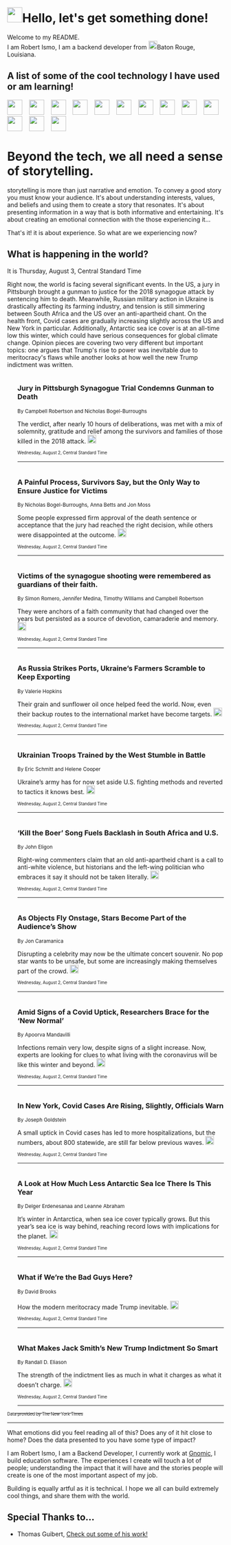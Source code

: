 <h1><img src="https://emojis.slackmojis.com/emojis/images/1643514375/3493/hot-coffee.gif?1643514375" width="35"/>Hello, let's get something done!</h1>

<p>Welcome to my README.<br/>
I am Robert Ismo, I am a backend developer from <img src="https://emojis.slackmojis.com/emojis/images/1638395689/50435/moulin_rouge.png?1638395689" width="20"/>Baton Rouge, Louisiana.</p>
<h2>A list of some of the cool technology I have used or am learning!</h2>
<p>
<img src="https://emojis.slackmojis.com/emojis/images/1643516091/21142/meow_bongotap.gif?1643516091" width="35" alt="">
<img src="https://img.shields.io/badge/Favorite%20Frontend%20Framework-SvelteKit-f83903" alt="">
<img src="https://img.shields.io/badge/Second%20Favorite-Vue-40b581" alt="">
<img src="https://img.shields.io/badge/Most%20Used%20Runtime-Nodejs-78b061" alt="">
<img src="https://emojis.slackmojis.com/emojis/images/1643517416/34482/fire.gif?1643517416" width="35" alt="">
<img src="https://img.shields.io/badge/Javascript%20But%20Better-Typescript-0078ca" alt="">
<img src="https://img.shields.io/badge/Favorite%20Language-Elixir-3e244d" alt="">
<img src="https://img.shields.io/badge/Containerize%20Everything-Docker-6ac9ef" alt="">
<img src="https://emojis.slackmojis.com/emojis/images/1643514596/5999/meow_party.gif?1643514596" width="35" alt="">
<img src="https://img.shields.io/badge/API%20Love%20Language-Graphql-de32a5" alt="">
<img src="https://img.shields.io/badge/Our%20Favorite%20Version%20Controller-Git-e94f33" alt="">
<img src="https://img.shields.io/badge/Favorite%20Database-Redis-d42d1d" alt="">
<img src="https://emojis.slackmojis.com/emojis/images/1643514559/5584/deployparrot.gif?1643514559" width="35" alt="">
<img src="https://img.shields.io/badge/Container%20Interstate-RabbitMQ-f66200" alt="">
<img src="https://img.shields.io/badge/Gotta%20Learn-Kubernetes-316adf" alt="">
<img src="https://img.shields.io/badge/Really%20Mature%20Now-WASM-654fef" alt="">
<img src="https://emojis.slackmojis.com/emojis/images/1666642497/61942/dance_vibe.gif?1666642497" width="35" alt="">
<img src="https://img.shields.io/badge/For%20My%20M1-ARM64-657d96" alt="">
<img src="https://img.shields.io/badge/Loving%20This%20So%20Much-TailwindCSS-17bcb5" alt="">
<img src="https://img.shields.io/badge/Cool%20Build%20Tool-Vite-f9cb24" alt="">
<img src="https://emojis.slackmojis.com/emojis/images/1669231376/62819/working-on-it.gif?1669231376" width="35" alt="">
<img src="https://img.shields.io/badge/Fun%20and%20Easy%20Database-MongoDB-5f8c49" alt="">
<img src="https://img.shields.io/badge/JS%20Life%20Support-NPM-c73737" alt="">
<img src="https://img.shields.io/badge/I%20Liked%20It-DynamoDB-0073b9" alt="">
<img src="https://emojis.slackmojis.com/emojis/images/1643514045/46/question.gif?1643514045" width="35" alt="">
<img src="https://img.shields.io/badge/cool-React-60d6f9" alt="">
<img src="https://img.shields.io/badge/Future%20Big%20Project-Lambda-f37e00" alt="">
<img src="https://img.shields.io/badge/NPM%20But%20Better-PNPM-f1aa07" alt="">
<img src="https://emojis.slackmojis.com/emojis/images/1643514943/9662/fbwow.gif?1643514943" width="35" alt="">
<img src="https://img.shields.io/badge/First%20Language-C-662079" alt="">
<img src="https://img.shields.io/badge/Where%20I%20Deploy%20Frontend-Vercel-000000" alt="">
<img src="https://img.shields.io/badge/Who%20Does%20not%20Want%20an%20App-Swift-f9492a" alt="">
<img src="https://emojis.slackmojis.com/emojis/images/1643514058/151/javascript.png?1643514058" width="35" alt="">
<img src="https://img.shields.io/badge/cool-Python-fbd542" alt="">
<img src="https://img.shields.io/badge/Favorite%20Something-Stripe-656cdc" alt="">
<img src="https://img.shields.io/badge/Of%20Course-HTML5-ed6327" alt="">
<img src="https://emojis.slackmojis.com/emojis/images/1660415405/60731/bomb.gif?1660415405" width="35" alt="">
<img src="https://img.shields.io/badge/hate-CSS-2964ec" alt="">
<img src="https://img.shields.io/badge/Learning-CircleCI-141215" alt="">
<img src="https://img.shields.io/badge/Learning-Rust-fbbb3b" alt="">
<img src="https://emojis.slackmojis.com/emojis/images/1660415397/60712/writing-hand.gif?1660415397" width="35" alt="">
<img src="https://img.shields.io/badge/Dev%20Browser%20of%20Choice-Firefox-cc4e26" alt="">
<img src="https://img.shields.io/badge/Recoverying%20From%20Windows-UNIX-1781e3" alt="">
<img src="https://img.shields.io/badge/LOVE-LogSeq-90c1c2" alt="">
<img src="https://emojis.slackmojis.com/emojis/images/1643514066/223/kirby.gif?1643514066" width="35" alt="">
<img src="https://img.shields.io/badge/Daily%20Driver-MacOS-e6e6e8" alt="">
<img src="https://img.shields.io/badge/Git%20Server-Github-000000" alt="">
<img src="https://img.shields.io/badge/enjoyable-EC2-f17428" alt="">
<img src="https://emojis.slackmojis.com/emojis/images/1643514239/2069/excited.gif?1643514239" width="35" alt="">
</p>
<h1>Beyond the tech, we all need a sense of storytelling.</h1>
<p>storytelling is more than just narrative and emotion. To convey a good story you must know your audience. It's about understanding interests, values, and beliefs and using them to create a story that resonates. It's about presenting information in a way that is both informative and entertaining. It's about creating an emotional connection with the those experiencing it...</p>
<p>That's it! it is about experience. So what are we experiencing now?</p>
<h2>What is happening in the world?</h2>
<p>It is Thursday, August 3, Central Standard Time</p>
<p>
Right now, the world is facing several significant events. In the US, a jury in Pittsburgh brought a gunman to justice for the 2018 synagogue attack by sentencing him to death. Meanwhile, Russian military action in Ukraine is drastically affecting its farming industry, and tension is still simmering between South Africa and the US over an anti-apartheid chant. On the health front, Covid cases are gradually increasing slightly across the US and New York in particular. Additionally, Antarctic sea ice cover is at an all-time low this winter, which could have serious consequences for global climate change. Opinion pieces are covering two very different but important topics: one argues that Trump&#39;s rise to power was inevitable due to meritocracy&#39;s flaws while another looks at how well the new Trump indictment was written. </p>
<ol>
<img src="https://img.shields.io/badge/-us-blue" alt="">
<h3>Jury in Pittsburgh Synagogue Trial Condemns Gunman to Death</h3>
<sub>By Campbell Robertson and Nicholas Bogel-Burroughs</sub>
<p>The verdict, after nearly 10 hours of deliberations, was met with a mix of solemnity, gratitude and relief among the survivors and families of those killed in the 2018 attack.  <a href="https://nyti.ms/3Kp30Da"><img src="https://developer.nytimes.com/files/poweredby_nytimes_30b.png?v=1583354208352" height="20"></a></p>
<sub><sub>Wednesday, August 2, Central Standard Time</sub></sub>
<hr/>
<img src="https://img.shields.io/badge/-us-blue" alt="">
<h3>A Painful Process, Survivors Say, but the Only Way to Ensure Justice for Victims</h3>
<sub>By Nicholas Bogel-Burroughs, Anna Betts and Jon Moss</sub>
<p>Some people expressed firm approval of the death sentence or acceptance that the jury had reached the right decision, while others were disappointed at the outcome.  <a href="https://nyti.ms/44UUHHq"><img src="https://developer.nytimes.com/files/poweredby_nytimes_30b.png?v=1583354208352" height="20"></a></p>
<sub><sub>Wednesday, August 2, Central Standard Time</sub></sub>
<hr/>
<img src="https://img.shields.io/badge/-us-blue" alt="">
<h3>Victims of the synagogue shooting were remembered as guardians of their faith.</h3>
<sub>By Simon Romero, Jennifer Medina, Timothy Williams and Campbell Robertson</sub>
<p>They were anchors of a faith community that had changed over the years but persisted as a source of devotion, camaraderie and memory.  <a href="https://nyti.ms/3YgLIhl"><img src="https://developer.nytimes.com/files/poweredby_nytimes_30b.png?v=1583354208352" height="20"></a></p>
<sub><sub>Wednesday, August 2, Central Standard Time</sub></sub>
<hr/>
<img src="https://img.shields.io/badge/-world-blue" alt="">
<h3>As Russia Strikes Ports, Ukraine’s Farmers Scramble to Keep Exporting</h3>
<sub>By Valerie Hopkins</sub>
<p>Their grain and sunflower oil once helped feed the world. Now, even their backup routes to the international market have become targets.  <a href="https://nyti.ms/3rMVPOy"><img src="https://developer.nytimes.com/files/poweredby_nytimes_30b.png?v=1583354208352" height="20"></a></p>
<sub><sub>Wednesday, August 2, Central Standard Time</sub></sub>
<hr/>
<img src="https://img.shields.io/badge/-us-blue" alt="">
<h3>Ukrainian Troops Trained by the West Stumble in Battle</h3>
<sub>By Eric Schmitt and Helene Cooper</sub>
<p>Ukraine’s army has for now set aside U.S. fighting methods and reverted to tactics it knows best.  <a href="https://nyti.ms/43MCLgQ"><img src="https://developer.nytimes.com/files/poweredby_nytimes_30b.png?v=1583354208352" height="20"></a></p>
<sub><sub>Wednesday, August 2, Central Standard Time</sub></sub>
<hr/>
<img src="https://img.shields.io/badge/-world-blue" alt="">
<h3>‘Kill the Boer’ Song Fuels Backlash in South Africa and U.S.</h3>
<sub>By John Eligon</sub>
<p>Right-wing commenters claim that an old anti-apartheid chant is a call to anti-white violence, but historians and the left-wing politician who embraces it say it should not be taken literally.  <a href="https://nyti.ms/3rZfkUs"><img src="https://developer.nytimes.com/files/poweredby_nytimes_30b.png?v=1583354208352" height="20"></a></p>
<sub><sub>Wednesday, August 2, Central Standard Time</sub></sub>
<hr/>
<img src="https://img.shields.io/badge/-arts-blue" alt="">
<h3>As Objects Fly Onstage, Stars Become Part of the Audience’s Show</h3>
<sub>By Jon Caramanica</sub>
<p>Disrupting a celebrity may now be the ultimate concert souvenir. No pop star wants to be unsafe, but some are increasingly making themselves part of the crowd.  <a href="https://nyti.ms/44OXkdD"><img src="https://developer.nytimes.com/files/poweredby_nytimes_30b.png?v=1583354208352" height="20"></a></p>
<sub><sub>Wednesday, August 2, Central Standard Time</sub></sub>
<hr/>
<img src="https://img.shields.io/badge/-health-blue" alt="">
<h3>Amid Signs of a Covid Uptick, Researchers Brace for the ‘New Normal’</h3>
<sub>By Apoorva Mandavilli</sub>
<p>Infections remain very low, despite signs of a slight increase. Now, experts are looking for clues to what living with the coronavirus will be like this winter and beyond.  <a href="https://nyti.ms/3YmEc4C"><img src="https://developer.nytimes.com/files/poweredby_nytimes_30b.png?v=1583354208352" height="20"></a></p>
<sub><sub>Wednesday, August 2, Central Standard Time</sub></sub>
<hr/>
<img src="https://img.shields.io/badge/-nyregion-blue" alt="">
<h3>In New York, Covid Cases Are Rising, Slightly, Officials Warn</h3>
<sub>By Joseph Goldstein</sub>
<p>A small uptick in Covid cases has led to more hospitalizations, but the numbers, about 800 statewide, are still far below previous waves.  <a href="https://nyti.ms/3YgZjFm"><img src="https://developer.nytimes.com/files/poweredby_nytimes_30b.png?v=1583354208352" height="20"></a></p>
<sub><sub>Wednesday, August 2, Central Standard Time</sub></sub>
<hr/>
<img src="https://img.shields.io/badge/-climate-blue" alt="">
<h3>A Look at How Much Less Antarctic Sea Ice There Is This Year</h3>
<sub>By Delger Erdenesanaa and Leanne Abraham</sub>
<p>It’s winter in Antarctica, when sea ice cover typically grows. But this year’s sea ice is way behind, reaching record lows with implications for the planet.  <a href="https://nyti.ms/3OjiWb9"><img src="https://developer.nytimes.com/files/poweredby_nytimes_30b.png?v=1583354208352" height="20"></a></p>
<sub><sub>Wednesday, August 2, Central Standard Time</sub></sub>
<hr/>
<img src="https://img.shields.io/badge/-opinion-blue" alt="">
<h3>What if We’re the Bad Guys Here?</h3>
<sub>By David Brooks</sub>
<p>How the modern meritocracy made Trump inevitable.  <a href="https://nyti.ms/44T6Z2T"><img src="https://developer.nytimes.com/files/poweredby_nytimes_30b.png?v=1583354208352" height="20"></a></p>
<sub><sub>Wednesday, August 2, Central Standard Time</sub></sub>
<hr/>
<img src="https://img.shields.io/badge/-opinion-blue" alt="">
<h3>What Makes Jack Smith’s New Trump Indictment So Smart</h3>
<sub>By Randall D. Eliason</sub>
<p>The strength of the indictment lies as much in what it charges as what it doesn’t charge.  <a href="https://nyti.ms/45a5du3"><img src="https://developer.nytimes.com/files/poweredby_nytimes_30b.png?v=1583354208352" height="20"></a></p>
<sub><sub>Wednesday, August 2, Central Standard Time</sub></sub>
<hr/>
</ol>
<a href="https://developer.nytimes.com"><sub><sub>Data provided by The New York Times</sub></sub></a>
<hr/>
<p>What emotions did you feel reading all of this? Does any of it hit close to home? Does the data presented to you have some type of impact?</p>
<p>I am Robert Ismo, I am a Backend Developer, I currently work at <a href="https://gnomic.education/">Gnomic</a>, I build education software. The experiences I create will touch a lot of people; understanding the impact that it will have and the stories people will create is one of the most important aspect of my job.</p>
<p>Building is equally artful as it is technical. I hope we all can build extremely cool things, and share them with the world.</p>
<h2>Special Thanks to...</h2>
<ul>
<li>Thomas Guibert, <a href="https://github.com/thmsgbrt/thmsgbrt">Check out some of his work!</a></li>
</ul>